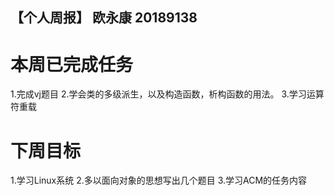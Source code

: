 ##  【个人周报】 欧永康 20189138   ##


# 本周已完成任务 #
1.完成vj题目
2.学会类的多级派生，以及构造函数，析构函数的用法。
3.学习运算符重载

#  下周目标  #
1.学习Linux系统
2.多以面向对象的思想写出几个题目
3.学习ACM的任务内容
